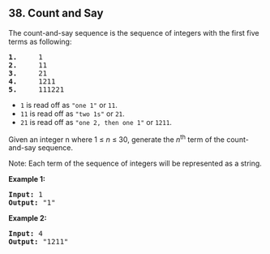 ## 38. Count and Say

The count-and-say sequence is the sequence of integers with the first five terms as following:

<pre>
<b>1.</b>     1
<b>2.</b>     11
<b>3.</b>     21
<b>4.</b>     1211
<b>5.</b>     111221
</pre>

- `1` is read off as `"one 1"` or `11`.
- `11` is read off as `"two 1s"` or `21`.
- `21` is read off as `"one 2, then one 1"` or `1211`.

Given an integer n where 1 ≤ *n* ≤ 30, generate the *n*<sup>th</sup> term of the count-and-say sequence.

Note: Each term of the sequence of integers will be represented as a string.

**Example 1:**

<pre>
<b>Input:</b> 1
<b>Output:</b> "1"
</pre>

**Example 2:**

<pre>
<b>Input:</b> 4
<b>Output:</b> "1211"
</pre>